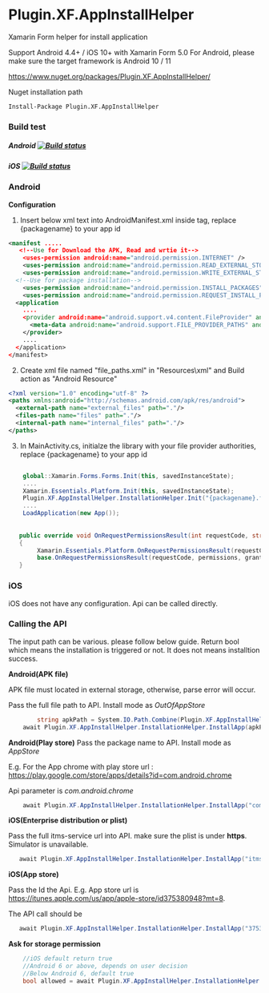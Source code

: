 # Plugin.XF.AppInstallHelper
Xamarin Form helper for install application

Support Android 4.4+ / iOS 10+ with Xamarin Form 5.0
For Android, please make sure the target framework is Android 10 / 11

https://www.nuget.org/packages/Plugin.XF.AppInstallHelper/

Nuget installation path
```
Install-Package Plugin.XF.AppInstallHelper
```

### Build test ###
##### Android [![Build status](https://build.appcenter.ms/v0.1/apps/1a88339d-1386-4a35-8a8e-f4d85cc6f28b/branches/master/badge)](https://appcenter.ms)

##### iOS [![Build status](https://build.appcenter.ms/v0.1/apps/e96b2328-3a65-4c36-915d-4444faa2fa86/branches/master/badge)](https://appcenter.ms)

### Android

**Configuration**
1. Insert below xml text into AndroidManifest.xml inside <application> tag, replace {packagename} to your app id
  
``` xml
<manifest .....
   <!--Use for Download the APK, Read and wrtie it-->
	<uses-permission android:name="android.permission.INTERNET" />
	<uses-permission android:name="android.permission.READ_EXTERNAL_STORAGE" />
	<uses-permission android:name="android.permission.WRITE_EXTERNAL_STORAGE" />
  <!--Use for package installation-->
	<uses-permission android:name="android.permission.INSTALL_PACKAGES" />
	<uses-permission android:name="android.permission.REQUEST_INSTALL_PACKAGES" />
  <application 
    ....
    <provider android:name="android.support.v4.content.FileProvider" android:authorities="{packagename}.fileprovider" android:exported="false" android:grantUriPermissions="true">
      <meta-data android:name="android.support.FILE_PROVIDER_PATHS" android:resource="@xml/file_paths" />
    </provider>
    ....
  </application>
</manifest>
```

2. Create xml file named "file_paths.xml" in "Resources\xml" and Build action as "Android Resource"
``` xml
<?xml version="1.0" encoding="utf-8" ?>
<paths xmlns:android="http://schemas.android.com/apk/res/android">
  <external-path name="external_files" path="."/>
  <files-path name="files" path="."/>
  <internal-path name="internal_files" path="."/>
</paths>
```

3. In MainActivity.cs, initialze the library with your file provider authorities, replace {packagename} to your app id
```C#

	global::Xamarin.Forms.Forms.Init(this, savedInstanceState);
	....
	Xamarin.Essentials.Platform.Init(this, savedInstanceState);
	Plugin.XF.AppInstallHelper.InstallationHelper.Init("{packagename}.fileprovider");
	....
	LoadApplication(new App());
  
  
   public override void OnRequestPermissionsResult(int requestCode, string[] permissions, [GeneratedEnum] Android.Content.PM.Permission[] grantResults)
   {
		Xamarin.Essentials.Platform.OnRequestPermissionsResult(requestCode, permissions, grantResults);
		base.OnRequestPermissionsResult(requestCode, permissions, grantResults);
   }
```

### iOS

iOS does not have any configuration. Api can be called directly.

### Calling the API

The input path can be various. please follow below guide. Return bool which means the installation is triggered or not. It does not means installtion success.

**Android(APK file)**

APK file must located in external storage, otherwise, parse error will occur.

Pass the full file path to API. Install mode as _OutOfAppStore_
```C#
        string apkPath = System.IO.Path.Combine(Plugin.XF.AppInstallHelper.InstallationHelper.GetPublicDownloadPath(), "APK.APK");
	await Plugin.XF.AppInstallHelper.InstallationHelper.InstallApp(apkPath, Plugin.XF.AppInstallHelper.InstallMode.OutOfAppStore);
```
**Android(Play store)**
Pass the package name to API. Install mode as _AppStore_

E.g. For the App chrome with play store url : https://play.google.com/store/apps/details?id=com.android.chrome

Api parameter is _com.android.chrome_
```C#
	await Plugin.XF.AppInstallHelper.InstallationHelper.InstallApp("com.android.chrome", Plugin.XF.AppInstallHelper.InstallMode.AppStore);
```

**iOS(Enterprise distribution or plist)**

Pass the full itms-service url into API. make sure the plist is under **https**. Simulator is unavailable.
```C#
   await Plugin.XF.AppInstallHelper.InstallationHelper.InstallApp("itms-services:///?action=download-manifest&url=https://{iOS_app}.plist", Plugin.XF.AppInstallHelper.InstallMode.OutOfAppStore);
```

**iOS(App store)**

Pass the Id the Api. E.g. App store url is https://itunes.apple.com/us/app/apple-store/id375380948?mt=8.

The API call should be
```C#
   await Plugin.XF.AppInstallHelper.InstallationHelper.InstallApp("375380948", Plugin.XF.AppInstallHelper.InstallMode.AppStore);
```


**Ask for storage permission**

```C#
	//iOS default return true
	//Android 6 or above, depends on user decision
	//Below Android 6, default true
	bool allowed = await Plugin.XF.AppInstallHelper.InstallationHelper.AskForRequiredPermission();
```

